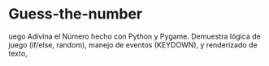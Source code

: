 # Guess-the-number
uego Adivina el Número hecho con Python y Pygame. Demuestra lógica de juego (if/else, random), manejo de eventos (KEYDOWN), y renderizado de texto,
